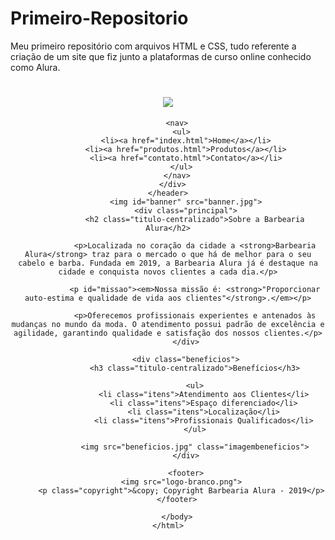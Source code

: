 # Primeiro-Repositorio
Meu primeiro repositório com arquivos HTML e CSS, tudo referente a criação de um site que fiz junto a plataformas de curso online conhecido como Alura.

<!DOCTYPE html>
<html>
  <head>
    <meta charset="UTF-8">
    <title>Home - Barbearia Alura</title>
		<link rel="stylesheet" href="reset.css">
    <link rel="stylesheet" href="style-home.css">
    <link rel="stylesheet" href="produtos.css">
  </head>
  <body>
    <header>
      <div class="caixa">
        <h1><img src="logo.png"></h1>

        <nav>
          <ul>
            <li><a href="index.html">Home</a></li>
            <li><a href="produtos.html">Produtos</a></li>
            <li><a href="contato.html">Contato</a></li>
          </ul>
        </nav>
      </div>
    </header>
			<img id="banner" src="banner.jpg">
			<div class="principal">
				<h2 class="titulo-centralizado">Sobre a Barbearia Alura</h2>

				<p>Localizada no coração da cidade a <strong>Barbearia Alura</strong> traz para o mercado o que há de melhor para o seu cabelo e barba. Fundada em 2019, a Barbearia Alura já é destaque na cidade e conquista novos clientes a cada dia.</p>

				<p id="missao"><em>Nossa missão é: <strong>"Proporcionar auto-estima e qualidade de vida aos clientes"</strong>.</em></p>

				<p>Oferecemos profissionais experientes e antenados às mudanças no mundo da moda. O atendimento possui padrão de excelência e agilidade, garantindo qualidade e satisfação dos nossos clientes.</p>
			</div>

			<div class="beneficios">
				<h3 class="titulo-centralizado">Benefícios</h3>

				<ul>
					<li class="itens">Atendimento aos Clientes</li>
					<li class="itens">Espaço diferenciado</li>
					<li class="itens">Localização</li>
					<li class="itens">Profissionais Qualificados</li>
				</ul>

				<img src="beneficios.jpg" class="imagembeneficios">
			</div>

			<footer>
	      <img src="logo-branco.png">
	      <p class="copyright">&copy; Copyright Barbearia Alura - 2019</p>
	    </footer>

		</body>
	</html>
